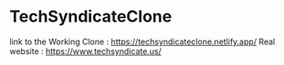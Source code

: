# TechSyndicateClone
link to the Working Clone : https://techsyndicateclone.netlify.app/
Real website : https://www.techsyndicate.us/
